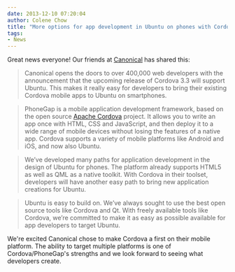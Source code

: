 ```yaml
---
date: 2013-12-10 07:20:04
author: Colene Chow
title: "More options for app development in Ubuntu on phones with Cordova"
tags:
- News
---
```


Great news everyone! Our friends at [Canonical](http://www.canonical.com/) has shared this:

>Canonical opens the doors to over 400,000 web developers with the announcement that the upcoming release of Cordova 3.3 will support Ubuntu. This makes it really easy for developers to bring their existing Cordova mobile apps to Ubuntu on smartphones.

>PhoneGap is a mobile application development framework, based on the open source [Apache Cordova](http://cordova.io) project. It allows you to write an app once with HTML, CSS and JavaScript, and then deploy it to a wide range of mobile devices without losing the features of a native app.  Cordova supports a variety of mobile platforms like Android and iOS, and now also Ubuntu.

>We’ve developed many paths for application development in the design of Ubuntu for phones.  The platform already supports HTML5 as well as QML as a native toolkit.  With Cordova in their toolset, developers will have another easy path to bring new application creations for Ubuntu.

>Ubuntu is easy to build on.  We’ve always sought to use the best open source tools like Cordova and Qt.  With freely available tools like Cordova, we’re committed to make it as easy as possible available for app developers to target Ubuntu.

We're excited Canonical chose to make Cordova a first on their mobile platform. The ability to target multiple platforms is one of Cordova/PhoneGap's strengths and we look forward to seeing what developers create.